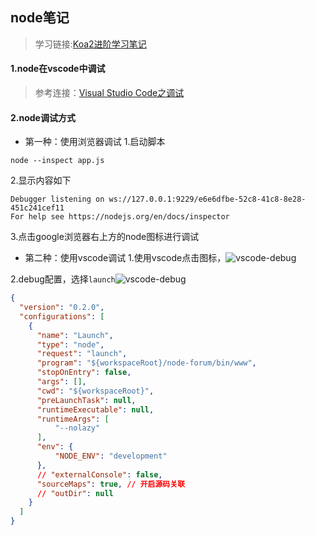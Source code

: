 ## node笔记

>学习链接:[Koa2进阶学习笔记](https://chenshenhai.github.io/koa2-note/)

#### 1.node在vscode中调试
>参考连接：[Visual Studio Code之调试](https://segmentfault.com/a/1190000004136202)

#### 2.node调试方式
* 第一种：使用浏览器调试
1.启动脚本
```
node --inspect app.js
```
2.显示内容如下
```
Debugger listening on ws://127.0.0.1:9229/e6e6dfbe-52c8-41c8-8e28-451c241cef11
For help see https://nodejs.org/en/docs/inspector
```
3.点击google浏览器右上方的node图标进行调试

* 第二种：使用vscode调试
1.使用vscode点击图标，![vscode-debug](https://raw.githubusercontent.com/kerwin-ly/Blog/master/assets/imgs/vscode-debug.png)

2.debug配置，选择`launch`![vscode-debug](https://raw.githubusercontent.com/kerwin-ly/Blog/master/assets/imgs/vscode-debug-setting.png)
```json
{
  "version": "0.2.0",
  "configurations": [
    {
      "name": "Launch",
      "type": "node",
      "request": "launch",
      "program": "${workspaceRoot}/node-forum/bin/www",
      "stopOnEntry": false,
      "args": [],
      "cwd": "${workspaceRoot}",
      "preLaunchTask": null,
      "runtimeExecutable": null,
      "runtimeArgs": [
          "--nolazy"
      ],
      "env": {
          "NODE_ENV": "development"
      },
      // "externalConsole": false,
      "sourceMaps": true, // 开启源码关联
      // "outDir": null
    }
  ]
}
```